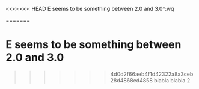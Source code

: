<<<<<<< HEAD
E seems to be something between 2.0 and 3.0^:wq

=======

# E seems to be something between 2.0 and 3.0
>>>>>>> 4d0d2f66aeb4f1d42322a8a3ceb28d4868ed4858
>>>>>>> blabla
>>>>>>> blabla 2
